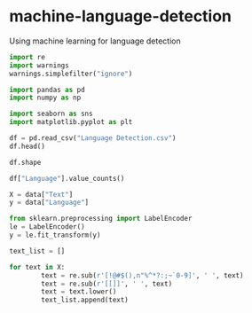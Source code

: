 # machine-language-detection
Using machine learning for language detection


```python
import re
import warnings
warnings.simplefilter("ignore")

import pandas as pd
import numpy as np

import seaborn as sns
import matplotlib.pyplot as plt
```

```python
df = pd.read_csv("Language Detection.csv")
df.head()
```

```python
df.shape
```

```python
df["Language"].value_counts()
```

```python
X = data["Text"]
y = data["Language"]
```

```python
from sklearn.preprocessing import LabelEncoder
le = LabelEncoder()
y = le.fit_transform(y)
```

```python
text_list = []

for text in X:
        text = re.sub(r'[!@#$(),n"%^*?:;~`0-9]', ' ', text)
        text = re.sub(r'[[]]', ' ', text)
        text = text.lower()
        text_list.append(text)
```
